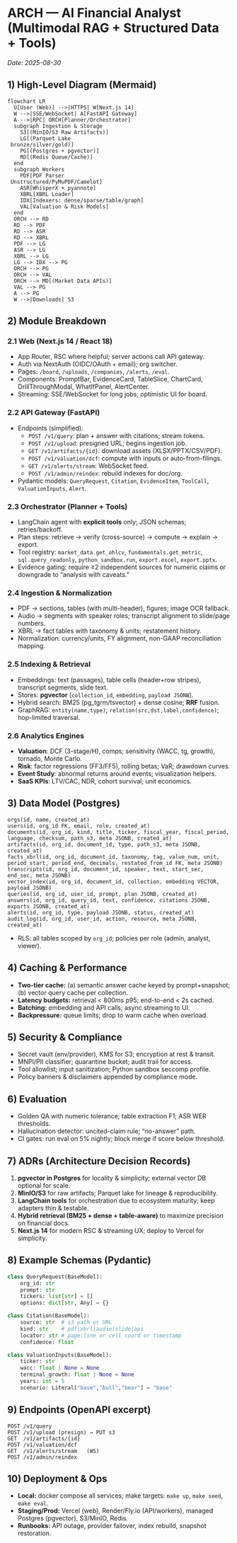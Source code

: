 # ARCH — AI Financial Analyst (Multimodal RAG + Structured Data + Tools)
_Date: 2025-08-30_


## 1) High-Level Diagram (Mermaid)
```mermaid
flowchart LR
  U[User (Web)] -->|HTTPS| W[Next.js 14]
  W -->|SSE/WebSocket| A[FastAPI Gateway]
  A -->|RPC| ORCH[Planner/Orchestrator]
  subgraph Ingestion & Storage
    S3[(MinIO/S3 Raw Artifacts)]
    LG[(Parquet Lake 
 bronze/silver/gold)]
    PG[(Postgres + pgvector)]
    RD[(Redis Queue/Cache)]
  end
  subgraph Workers
    PDF[PDF Parser 
 Unstructured/PyMuPDF/Camelot]
    ASR[WhisperX + pyannote]
    XBRL[XBRL Loader]
    IDX[Indexers: dense/sparse/table/graph]
    VAL[Valuation & Risk Models]
  end
  ORCH --> RD
  RD --> PDF
  RD --> ASR
  RD --> XBRL
  PDF --> LG
  ASR --> LG
  XBRL --> LG
  LG --> IDX --> PG
  ORCH --> PG
  ORCH --> VAL
  ORCH --> MD[(Market Data APIs)]
  VAL --> PG
  A --> PG
  W -->|Downloads| S3
```

## 2) Module Breakdown
### 2.1 Web (Next.js 14 / React 18)
- App Router, RSC where helpful; server actions call API gateway.
- Auth via NextAuth (OIDC/OAuth + email); org switcher.
- Pages: `/board`, `/uploads`, `/companies`, `/alerts`, `/eval`.
- Components: PromptBar, EvidenceCard, TableSlice, ChartCard, DrillThroughModal, WhatIfPanel, AlertCenter.
- Streaming: SSE/WebSocket for long jobs; optimistic UI for board.

### 2.2 API Gateway (FastAPI)
- Endpoints (simplified):
  - `POST /v1/query`: plan + answer with citations; stream tokens.
  - `POST /v1/upload`: presigned URL; begins ingestion job.
  - `GET /v1/artifacts/{id}`: download assets (XLSX/PPTX/CSV/PDF).
  - `POST /v1/valuation/dcf`: compute with inputs or auto-from-filings.
  - `GET /v1/alerts/stream`: WebSocket feed.
  - `POST /v1/admin/reindex`: rebuild indexes for doc/org.
- Pydantic models: `QueryRequest`, `Citation`, `EvidenceItem`, `ToolCall`, `ValuationInputs`, `Alert`.

### 2.3 Orchestrator (Planner + Tools)
- LangChain agent with **explicit tools** only; JSON schemas; retries/backoff.
- Plan steps: retrieve → verify (cross-source) → compute → explain → export.
- Tool registry: `market_data.get_ohlcv`, `fundamentals.get_metric`, `sql.query_readonly`, `python_sandbox.run`, `export.excel`, `export.pptx`.
- Evidence gating: require ≥2 independent sources for numeric claims or downgrade to “analysis with caveats.”

### 2.4 Ingestion & Normalization
- PDF → sections, tables (with multi-header), figures; image OCR fallback.
- Audio → segments with speaker roles; transcript alignment to slide/page numbers.
- XBRL → fact tables with taxonomy & units; restatement history.
- Normalization: currency/units, FY alignment, non-GAAP reconciliation mapping.

### 2.5 Indexing & Retrieval
- Embeddings: text (passages), table cells (header+row stripes), transcript segments, slide text.
- Stores: **pgvector** (`collection_id`, `embedding`, `payload JSONB`).
- Hybrid search: BM25 (pg_tgrm/tsvector) + dense cosine; **RRF** fusion.
- GraphRAG: `entity(name,type)`; `relation(src,dst,label,confidence)`; hop-limited traversal.

### 2.6 Analytics Engines
- **Valuation**: DCF (3-stage/H), comps; sensitivity (WACC, tg, growth), tornado, Monte Carlo.
- **Risk**: factor regressions (FF3/FF5), rolling betas; VaR; drawdown curves.
- **Event Study**: abnormal returns around events; visualization helpers.
- **SaaS KPIs**: LTV/CAC, NDR, cohort survival; unit economics.

## 3) Data Model (Postgres)
```
orgs(id, name, created_at)
users(id, org_id FK, email, role, created_at)
documents(id, org_id, kind, title, ticker, fiscal_year, fiscal_period, language, checksum, path_s3, meta JSONB, created_at)
artifacts(id, org_id, document_id, type, path_s3, meta JSONB, created_at)
facts_xbrl(id, org_id, document_id, taxonomy, tag, value_num, unit, period_start, period_end, decimals, restated_from_id FK, meta JSONB)
transcripts(id, org_id, document_id, speaker, text, start_sec, end_sec, meta JSONB)
vector_index(id, org_id, document_id, collection, embedding VECTOR, payload JSONB)
queries(id, org_id, user_id, prompt, plan JSONB, created_at)
answers(id, org_id, query_id, text, confidence, citations JSONB, exports JSONB, created_at)
alerts(id, org_id, type, payload JSONB, status, created_at)
audit_log(id, org_id, user_id, action, resource, meta JSONB, created_at)
```
- RLS: all tables scoped by `org_id`; policies per role (admin, analyst, viewer).

## 4) Caching & Performance
- **Two-tier cache:** (a) semantic answer cache keyed by prompt+snapshot; (b) vector query cache per collection.
- **Latency budgets:** retrieval < 800ms p95; end-to-end < 2s cached.
- **Batching:** embedding and API calls; async streaming to UI.
- **Backpressure:** queue limits; drop to warm cache when overload.

## 5) Security & Compliance
- Secret vault (env/provider), KMS for S3; encryption at rest & transit.
- MNPI/PII classifier; quarantine bucket; audit trail for access.
- Tool allowlist; input sanitization; Python sandbox seccomp profile.
- Policy banners & disclaimers appended by compliance mode.

## 6) Evaluation
- Golden QA with numeric tolerance; table extraction F1; ASR WER thresholds.
- Hallucination detector: uncited-claim rule; “no-answer” path.
- CI gates: run eval on 5% nightly; block merge if score below threshold.

## 7) ADRs (Architecture Decision Records)
1. **pgvector in Postgres** for locality & simplicity; external vector DB optional for scale.
2. **MinIO/S3** for raw artifacts; Parquet lake for lineage & reproducibility.
3. **LangChain tools** for orchestration due to ecosystem maturity; keep adapters thin & testable.
4. **Hybrid retrieval (BM25 + dense + table-aware)** to maximize precision on financial docs.
5. **Next.js 14** for modern RSC & streaming UX; deploy to Vercel for simplicity.

## 8) Example Schemas (Pydantic)
```python
class QueryRequest(BaseModel):
    org_id: str
    prompt: str
    tickers: list[str] = []
    options: dict[str, Any] = {}

class Citation(BaseModel):
    source: str  # s3 path or URL
    kind: str    # pdf|xbrl|audio|slide|api
    locator: str # page:line or cell coord or timestamp
    confidence: float

class ValuationInputs(BaseModel):
    ticker: str
    wacc: float | None = None
    terminal_growth: float | None = None
    years: int = 5
    scenario: Literal["base","bull","bear"] = "base"
```
## 9) Endpoints (OpenAPI excerpt)
```
POST /v1/query
POST /v1/upload (presign) → PUT s3
GET  /v1/artifacts/{id}
POST /v1/valuation/dcf
GET  /v1/alerts/stream   (WS)
POST /v1/admin/reindex
```

## 10) Deployment & Ops
- **Local:** docker compose all services; make targets: `make up`, `make seed`, `make eval`.
- **Staging/Prod:** Vercel (web), Render/Fly.io (API/workers), managed Postgres (pgvector), S3/MinIO, Redis.
- **Runbooks:** API outage, provider failover, index rebuild, snapshot restoration.
